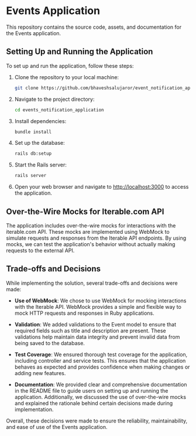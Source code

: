 # Events Application

This repository contains the source code, assets, and documentation for the Events application.

## Setting Up and Running the Application

To set up and run the application, follow these steps:

1. Clone the repository to your local machine:

    ```bash
    git clone https://github.com/bhaveshsalujaror/event_notification_app.git
    ```

2. Navigate to the project directory:

    ```bash
    cd events_notification_application
    ```

3. Install dependencies:

    ```bash
    bundle install
    ```

4. Set up the database:

    ```bash
    rails db:setup
    ```

5. Start the Rails server:

    ```bash
    rails server
    ```

6. Open your web browser and navigate to [http://localhost:3000](http://localhost:3000) to access the application.

## Over-the-Wire Mocks for Iterable.com API

The application includes over-the-wire mocks for interactions with the iterable.com API. These mocks are implemented using WebMock to simulate requests and responses from the Iterable API endpoints. By using mocks, we can test the application's behavior without actually making requests to the external API.

## Trade-offs and Decisions

While implementing the solution, several trade-offs and decisions were made:

- **Use of WebMock**: We chose to use WebMock for mocking interactions with the Iterable API. WebMock provides a simple and flexible way to mock HTTP requests and responses in Ruby applications.

- **Validation**: We added validations to the Event model to ensure that required fields such as title and description are present. These validations help maintain data integrity and prevent invalid data from being saved to the database.

- **Test Coverage**: We ensured thorough test coverage for the application, including controller and service tests. This ensures that the application behaves as expected and provides confidence when making changes or adding new features.

- **Documentation**: We provided clear and comprehensive documentation in the README file to guide users on setting up and running the application. Additionally, we discussed the use of over-the-wire mocks and explained the rationale behind certain decisions made during implementation.

Overall, these decisions were made to ensure the reliability, maintainability, and ease of use of the Events application.

